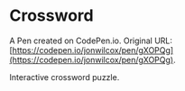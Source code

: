 # Crossword

A Pen created on CodePen.io. Original URL: [https://codepen.io/jonwilcox/pen/gXOPQg](https://codepen.io/jonwilcox/pen/gXOPQg).

Interactive crossword puzzle.
